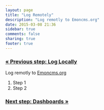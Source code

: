 ```yaml
---
layout: page
title: "Log Remotely"
description: "Log remotly to Emoncms.org"
date: 2015-03-08 21:36
sidebar: true
comments: false
sharing: true
footer: true
---
```


### [&laquo; Previous step: Log Locally](/getting-started/local/)

Log remotly to [Emoncms.org](http://emoncms.org)

  1. Step 1
  2. Step 2



### [Next step: Dashboards &raquo;](/getting-started/dashboards/)
